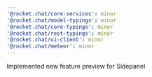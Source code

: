 ```yaml
---
'@rocket.chat/core-services': minor
'@rocket.chat/model-typings': minor
'@rocket.chat/core-typings': minor
'@rocket.chat/rest-typings': minor
'@rocket.chat/ui-client': minor
'@rocket.chat/meteor': minor
---
```


Implemented new feature preview for Sidepanel
